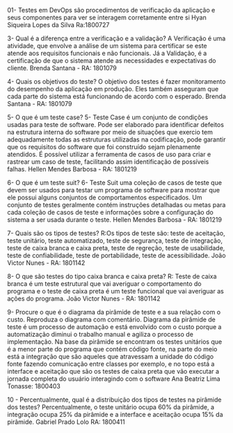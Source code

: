 01- Testes em DevOps são procedimentos de verificação da aplicação e 
seus componentes para ver se interagem corretamente entre si
Hyan Siqueira Lopes da Silva Ra:1800727

3- Qual é a diferença entre a verificação e a validação?
 A Verificação é uma atividade, que envolve a análise de um sistema para certificar se este
atende aos requisitos funcionais e não funcionais. Já a Validação, é a certificação de que o sistema atende as necessidades
e expectativas do cliente.
Brenda Santana - RA: 1801079

4- Quais os objetivos do teste?
 O objetivo dos testes é fazer monitoramento do desempenho da aplicação em produção. Eles também asseguram que cada parte
 do sistema está funcionando de acordo com o esperado.
Brenda Santana - RA: 1801079

5- O que é um teste case?
5- Teste Case é um conjunto de condições usadas para teste de software. Pode ser elaborado
para identificar defeitos na estrutura interna do software por meio de situações que exercio
tem adequadamente todas as estruturas utilizadas na codificação, pode garantir que os requisitos 
do software que foi construído sejam plenamente atendidos. É possível utilizar a ferramenta de casos
de uso para criar e rastrear um caso de teste, facilitando assim identificação de possíveis falhas.
Hellen Mendes Barbosa - RA: 1801219

6- O que é um teste suit?
6- Teste Suit uma coleção de casos de teste que devem ser usados ​​para testar um programa de software
para mostrar que ele possui alguns conjuntos de comportamentos especificados. Um conjunto de testes geralmente
contém instruções detalhadas ou metas para cada coleção de casos de teste e informações sobre a configuração do
sistema a ser usada durante o teste.
Hellen Mendes Barbosa - RA: 1801219

7- Quais são os tipos de testes?
R:Os tipos de teste são: teste de aceitação, teste unitário, teste automatizado, teste de segurança, teste de integração, 
teste de caixa branca e caixa preta, teste de regreção, teste de usabilidade, teste de confiabilidade, 
teste de portabilidade, teste de acessibilidade.
João Victor Nunes - RA: 1801142

8- O que são testes do tipo caixa branca e caixa preta?
R: Teste de caixa branca é um teste estrutural que vai averiguar o comportamento do
programa e o teste de caixa preta é um teste funcional que vai averiguar as ações do
programa.
João Victor Nunes - RA: 1801142

9- Procure o que é o diagrama da pirâmide de teste e a sua relação com o custo. Reproduza o diagrama com comentário.
Diagrama da pirâmide de teste é um processo de automação e está envolvido com o custo porque a 
automatização diminui o trabalho manual e agiliza o processo de implementação.  Na base da pirâmide se encontram 
os testes unitários que é a menor parte do programa que contém código fonte, na parte do meio está a integração que 
são aqueles que atravessam a unidade do código fonte fazendo comunicação entre classes por exemplo, e no topo está a interface 
e aceitação que são os testes de caixa preta que vão executar a jornada completa do usuário interagindo com o software
Ana Beatriz Lima Tonasse: 1800403

10 - Percentualmente, qual é a distribuição dos tipos de testes na pirâmide dos testes? 
Percentualmente, o teste unitário ocupa 60% da pirâmide, a integração ocupa 25% da pirâmide e a interface e aceitação 
ocupa 15% da pirâmide.
Gabriel Prado Lolo RA: 1800411

